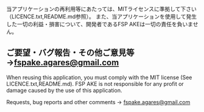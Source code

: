 当アプリケーションの再利用等にあたっては、MITライセンスに準拠して下さい（LICENCE.txt,README.md参照）。
また、当アプリケーションを使用して発生した一切の利益・損害について、開発者であるFSP AKEは一切の責任を負いません。

ご要望・バグ報告・その他ご意見等→fspake.agares@gmail.com
------------------------------------------------------------------------------------------------------
When reusing this application, you must comply with the MIT license (See LICENCE.txt,README.md).
FSP AKE is not responsible for any profit or damage caused by the use of this application.

Requests, bug reports and other comments -> fspake.agares@gmail.com
